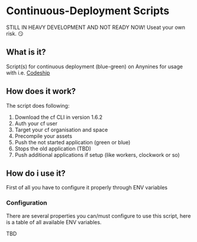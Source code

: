 # Continuous-Deployment Scripts
STILL IN HEAVY DEVELOPMENT AND NOT READY NOW!
Useat your own risk. :smirk:


## What is it?
Script(s) for continuous deployment (blue-green) on Anynines for usage
with i.e. [Codeship](https://www.codeship.io/)

## How does it work?
The script does following:

1. Download the cf CLI in version 1.6.2
2. Auth your cf user
3. Target your cf organisation and space
4. Precompile your assets
6. Push the not started application (green or blue)
7. Stops the old application (TBD)
8. Push additional applications if setup (like workers, clockwork or so)

## How do i use it?

First of all you have to configure it properly through ENV variables
### Configuration
There are several properties you can/must configure to use this script, here is a table of all available ENV variables.

TBD
